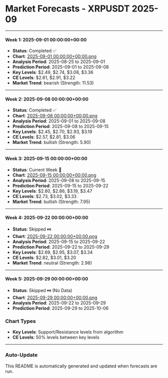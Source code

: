 # Market Forecasts - XRPUSDT 2025-09

---

#### Week 1: 2025-09-01 00:00:00+00:00
- **Status**: Completed ✅
- **Chart**: <a href="./2025-09-01 00:00:00+00:00.png">2025-09-01 00:00:00+00:00.png</a>
- **Analysis Period**: 2025-08-25 to 2025-09-01
- **Prediction Period**: 2025-09-01 to 2025-09-08
- **Key Levels**: $2.49, $2.74, $3.08, $3.36
- **CE Levels**: $2.61, $2.91, $3.22
- **Market Trend**: bearish (Strength: 11.53)

---

#### Week 2: 2025-09-08 00:00:00+00:00
- **Status**: Completed ✅
- **Chart**: <a href="./2025-09-08 00:00:00+00:00.png">2025-09-08 00:00:00+00:00.png</a>
- **Analysis Period**: 2025-09-01 to 2025-09-08
- **Prediction Period**: 2025-09-08 to 2025-09-15
- **Key Levels**: $2.45, $2.70, $2.93, $3.19
- **CE Levels**: $2.57, $2.81, $3.06
- **Market Trend**: bullish (Strength: 5.90)

---

#### Week 3: 2025-09-15 00:00:00+00:00
- **Status**: Current Week 🔄
- **Chart**: <a href="./2025-09-15 00:00:00+00:00.png">2025-09-15 00:00:00+00:00.png</a>
- **Analysis Period**: 2025-09-08 to 2025-09-15
- **Prediction Period**: 2025-09-15 to 2025-09-22
- **Key Levels**: $2.60, $2.86, $3.19, $3.47
- **CE Levels**: $2.73, $3.02, $3.33
- **Market Trend**: bullish (Strength: 7.95)

---

#### Week 4: 2025-09-22 00:00:00+00:00
- **Status**: Skipped ⏭️
- **Chart**: <a href="./2025-09-22 00:00:00+00:00.png">2025-09-22 00:00:00+00:00.png</a>
- **Analysis Period**: 2025-09-15 to 2025-09-22
- **Prediction Period**: 2025-09-22 to 2025-09-29
- **Key Levels**: $2.69, $2.95, $3.07, $3.34
- **CE Levels**: $2.82, $3.01, $3.20
- **Market Trend**: neutral (Strength: 2.98)

---

#### Week 5: 2025-09-29 00:00:00+00:00
- **Status**: Skipped ⏭️ (No Data)
- **Chart**: <a href="./2025-09-29 00:00:00+00:00.png">2025-09-29 00:00:00+00:00.png</a>
- **Analysis Period**: 2025-09-22 to 2025-09-29
- **Prediction Period**: 2025-09-29 to 2025-10-06

### Chart Types

- **Key Levels**: Support/Resistance levels from algorithm
- **CE Levels**: 50% levels between key levels

---

### Auto-Update

This README is automatically generated and updated when forecasts are run.

